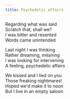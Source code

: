 ```yaml
---
title: Psychedelic affairs
---
```


Regarding what was said  
Scratch that, shall we?  
I was bitter and resented  
Words came unintended  

Last night I was thinking  
Rather dreaming, meaning  
I was looking for intervening  
A feeling, psychedelic affairs  

We kissed and I lied on you  
Those freaking nightmares!  
Hoped we'd make it to noon  
But I live in an empty saloon  
